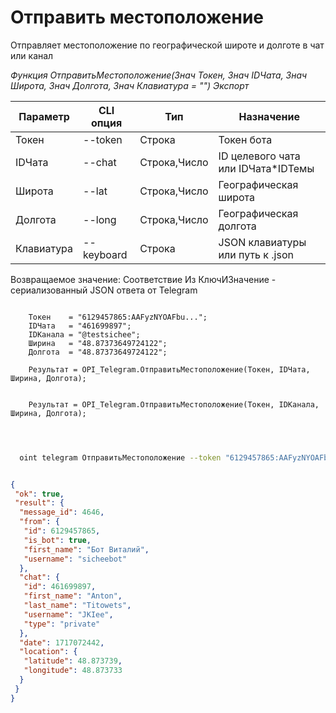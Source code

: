 ﻿---
sidebar_position: 8
---

# Отправить местоположение
 Отправляет местоположение по географической широте и долготе в чат или канал


*Функция ОтправитьМестоположение(Знач Токен, Знач IDЧата, Знач Широта, Знач Долгота, Знач Клавиатура = "") Экспорт*

  | Параметр | CLI опция | Тип | Назначение |
  |-|-|-|-|
  | Токен | --token | Строка | Токен бота |
  | IDЧата | --chat | Строка,Число | ID целевого чата или IDЧата*IDТемы |
  | Широта | --lat | Строка,Число | Географическая широта |
  | Долгота | --long | Строка,Число | Географическая долгота |
  | Клавиатура | --keyboard | Строка | JSON клавиатуры или путь к .json |

  
  Возвращаемое значение:   Соответствие Из КлючИЗначение - сериализованный JSON ответа от Telegram

```bsl title="Пример кода"
	
    Токен    = "6129457865:AAFyzNYOAFbu...";
    IDЧата   = "461699897";
    IDКанала = "@testsichee";    
    Ширина   = "48.87373649724122";
    Долгота  = "48.87373649724122";
    
    Результат = OPI_Telegram.ОтправитьМестоположение(Токен, IDЧата, Ширина, Долгота);

    
    Результат = OPI_Telegram.ОтправитьМестоположение(Токен, IDКанала, Ширина, Долгота);

	
```

```sh title="Пример команды CLI"
    
  oint telegram ОтправитьМестоположение --token "6129457865:AAFyzNYOAFbu..." --chat "461699897" --lat %lat% --long "48.87373649724122" --keyboard %keyboard%


```


```json title="Результат"

{
 "ok": true,
 "result": {
  "message_id": 4646,
  "from": {
   "id": 6129457865,
   "is_bot": true,
   "first_name": "Бот Виталий",
   "username": "sicheebot"
  },
  "chat": {
   "id": 461699897,
   "first_name": "Anton",
   "last_name": "Titowets",
   "username": "JKIee",
   "type": "private"
  },
  "date": 1717072442,
  "location": {
   "latitude": 48.873739,
   "longitude": 48.873733
  }
 }
}

```

